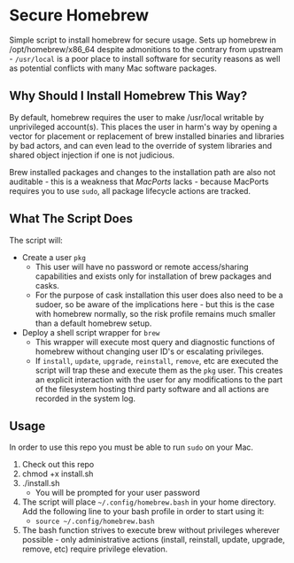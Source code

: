 Secure Homebrew
===

Simple script to install homebrew for secure usage. Sets up homebrew in /opt/homebrew/x86_64 despite admonitions to the contrary from upstream - `/usr/local` is a poor place to install software for security reasons as well as potential conflicts with many Mac software packages.

Why Should I Install Homebrew This Way?
---

By default, homebrew requires the user to make /usr/local writable by unprivileged account(s). This places the user in harm's way by opening a vector for placement or replacement of brew installed binaries and libraries by bad actors, and can even lead to the override of system libraries and shared object injection if one is not judicious. 

Brew installed packages and changes to the installation path are also not auditable - this is a weakness that _MacPorts_ lacks - because MacPorts requires you to use `sudo`, all package lifecycle actions are tracked.

What The Script Does
---

The script will:

- Create a user `pkg`
    - This user will have no password or remote access/sharing capabilities and exists only for installation of brew packages and casks.
    - For the purpose of cask installation this user does also need to be a sudoer, so be aware of the implications here - but this is the case with homebrew normally, so the risk profile remains much smaller than a default homebrew setup.
- Deploy a shell script wrapper for `brew`
    - This wrapper will execute most query and diagnostic functions of homebrew without changing user ID's or escalating privileges.
    - If `install`, `update`, `upgrade`, `reinstall`, `remove`, etc are executed the script will trap these and execute them as the `pkg` user. This creates an explicit interaction with the user for any modifications to the part of the filesystem hosting third party software and all actions are recorded in the system log.

Usage
---

In order to use this repo you must be able to run `sudo` on your Mac.

1. Check out this repo
1. chmod +x install.sh
1. ./install.sh
    - You will be prompted for your user password
1. The script will place `~/.config/homebrew.bash` in your home directory. Add the following line to your bash profile in order to start using it:
    - `source ~/.config/homebrew.bash`
1. The bash function strives to execute brew without privileges wherever possible - only administrative actions (install, reinstall, update, upgrade, remove, etc) require privilege elevation.